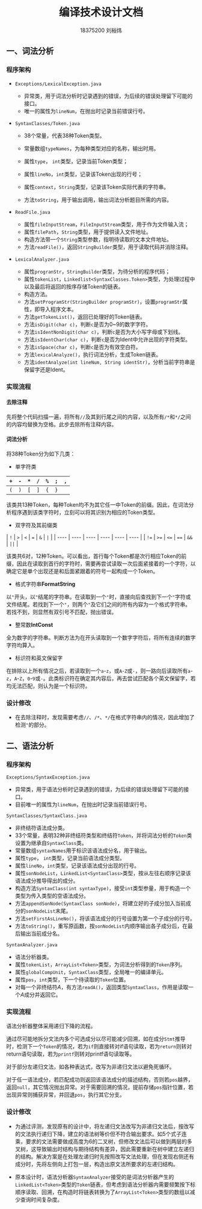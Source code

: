 # <center>编译技术设计文档</center>

<center>18375200 刘裕炜</center>

## 一、词法分析

### 程序架构

* `Exceptions/LexicalException.java`
  * 异常类，用于词法分析时记录遇到的错误，为后续的错误处理留下可能的接口。
  * 唯一的属性为`lineNum`，在抛出时记录当前错误行号。
  
* `SyntaxClasses/Token.java`
  * 38个常量，代表38种Token类型。
  * 常量数组`typeNames`，为每种类型对应的名称，输出时用。
  
  * 属性`type`， `int`类型，记录当前Token类型；
  * 属性`lineNo`，`int`类型，记录该Token出现的行号；
  * 属性`context`，`String`类型，记录该Token实际代表的字符串。
  * 方法`toString`，用于输出调用，输出词法分析题目所需的内容。
  
* `ReadFile.java`

  * 属性`fileInputStream`，`FileInputStream`类型，用于作为文件输入流；
  * 属性`filePath`，`String`类型，用于提供读入文件地址。
  * 构造方法带一个`String`类型参数，指明待读取的文本文件地址。
  * 方法`readFile()`，返回`StringBuilder`类型，用于读取代码并消除注释。

* `LexicalAnalyzer.java`

  * 属性`progranStr`，`StringBuilder`类型，为待分析的程序代码；
  * 属性`tokenList`，`Linkedlist<SyntaxClasses.Token>`类型，为处理过程中以及最后将返回的按序存储Token的链表。
  * 构造方法。
  * 方法`setProgramStr(StringBuilder programStr)`，设置`programStr`属性，即导入程序文本。
  * 方法`getTokenList()`，返回已处理好的Token链表。
  * 方法`isDigit(char c)`，判断`c`是否为0~9的数字字符。
  * 方法`isIdentNonDigit(char c)`，判断`c`是否为大小写字母或下划线。
  * 方法`isIdentChar(char c)`，判断`c`是否为Ident中允许出现的字符类型。
  * 方法`isSpace(char c)`，判断`c`是否为有效空白符。
  * 方法`lexicalAnalyze()`，执行词法分析，生成Token链表。
  * 方法`identAnalyze(int lineNum, String identStr)`，分析当前字符串是保留字还是Ident。

### 实现流程

#### 去除注释

先将整个代码扫描一遍，将所有`//`及其到行尾之间的内容，以及所有`/*`和`*/`之间的内容均替换为空格。此步去除所有注释内容。

#### 词法分析

将38种Token分为如下几类：
* 单字符类

| `+`  | `-`  | `*`  | `/`  | `%`  | `;`  | `,`  |
| ---- | ---- | ---- | ---- | ---- | ---- | ---- |
| `(`  | `)`  | `[`  | `]`  | `{`  | `}`  |      |

该类共13种Token，每种Token均不为其它任一中Token的前缀。因此，在词法分析程序遇到该类字符时，立刻可以将其识别为相应的Token类型。

* 双字符及其前缀类

| `!`  | `>`  | `<`  | `=`  | `&`  | `|`  |
| ---- | ---- | ---- | ---- | ---- | ---- |
| `!=` | `>=` | `<=` | `==` | `&&` | `||` |

该类共6对，12种Token。可以看出，首行每个Token都是次行相应Token的前缀，因此在读取到首行的字符时，需要再尝试读取一次后面紧接着的一个字符，以确定它是单个出现还是和后面紧跟着的符号一起构成一个Token。

* 格式字符串**FormatString**

以`"`开头，以`"`结尾的字符串。在读取到一个`"`时，直接向后查找到下一个`"`字符或文件结尾。若找到下一个`"`，则两个`"`及它们之间的所有内容为一个格式字符串。若找不到，则显然有双引号不匹配，抛出错误。

* 整常数**IntConst**

全为数字的字符串。判断方法为在开头读取到一个数字字符后，将所有连续的数字字符均算入。

* 标识符和英文保留字

在排除以上所有情况之后，若读取到一个`a`-`z`，或`A`-`Z`或`-`，则一路向后读取所有`a`-`z`，`A`-`Z`，`0`-`9`或`-`。此类标识符在确定其内容后，再去尝试匹配各个英文保留字，若均无法匹配，则认为是一个标识符。

### 设计修改

* 在去除注释时，发现需要考虑`//`、`/*`、`*/`在格式字符串内的情况，因此增加了检测`"`的部分。

## 二、语法分析

### 程序架构

`Exceptions/SyntaxException.java`

* 异常类，用于语法分析时记录遇到的错误，为后续的错误处理留下可能的接口。
* 目前唯一的属性为`lineNum`，在抛出时记录当前错误行号。

`SyntaxClasses/SyntaxClass.java`

* 非终结符语法成分类。
* 33个常量，表明32种非终结符类型和终结符`Token`，并将词法分析的`Token`类设置为继承自`SyntaxClass`类。
* 常量数组`syntaxNames`用于标识该语法成分名，用于输出。
* 属性`type`， `int`类型，记录当前语法成分类型。
* 属性`lineNo`，`int`类型，记录该语法成分出现的行号。
* 属性`sonNodeList`，`LinkedList<SyntaxClass>`类型，按从左往右顺序记录该语法成分推导得出的成分。
* 构造方法`SyntaxClass(int syntaxType)`，接受`int`类型参量，用于构造一个类型为传入类型的空语法成分。
* 方法`appendSonNode(SyntaxClass sonNode)`，将建立好的子成分加入当前成分的`sonNodeList`末尾。
* 方法`setFirstAsLineNo()`，将该语法成分的行号设置为第一个子成分的行号。
* 方法`toString()`，重写原函数，按`sonNodeList`内顺序输出各子成分后，在最后输出当前成分名。

`SyntaxAnalyzer.java`

* 语法分析器类。
* 属性`tokenList`，`ArrayList<Token>`类型，为词法分析得到的`Token`序列。
* 属性`globalCompUnit`，`SyntaxClass`类型，全局唯一的编译单元。
* 属性`pos`，`int`类型，下一个待读取的`Token`位置。
* 对每一个非终结符$A$，有方法`readA()`，返回类型`SyntaxClass`，作用是读取一个$A$成分并返回它。

### 实现流程

语法分析器整体采用递归下降的流程。

通过尽可能地拆分文法内多个可选成分以尽可能减少回溯，如在成分`Stmt`推导时，检测下一个`Token`的情况，若为`if`则直接转对if语句读取，若为`return`则转对return语句读取，若为`printf`则转对printf语句读取等。

对于部分左递归文法，如各种表达式，改写为非递归文法以避免死循环。

对于任一语法成分，若匹配成功则返回该语法成分的描述结构，否则若`pos`越界，返回`null`，其它情况抛出异常。对于需要回溯的情况，提前存储`pos`指针位置，若出现异常则捕获异常，并回退`pos`，执行其它分支。

### 设计修改

* 为通过评测，发现原有的设计中，将左递归文法改写为非递归文法后，按改写的文法执行递归下降，建立的语法树等价但不符合输出要求。如5个式子连乘，要求的文法需要做成高度为6的二叉树，但修改文法后可以做到两层的多叉树，这导致输出时结构与期待结构有差异，因此需要重新在树中建立左递归的结构。解决方案是在处理左递归时先按照改写文法处理，但在发现右侧还有成分时，先将左侧向上打包一层，构造出原文法所要求的左递归结构。

* 原本设计时，语法分析器`SyntaxAnalyzer`接受的是词法分析器产生的`LinkedList<Token>`类型的`Token`链表，但考虑到语法分析器内需要频繁按下标顺序读取、回溯，在构造时将链表转换为了`ArrayList<Token>`类型的数组以减少查询时间复杂度。